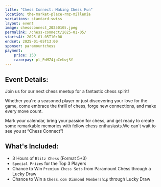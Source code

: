 ```yaml
---
title: "Chess Connect: Making Chess Fun"
location: the-market-place-rmz-millenia
variations: standard-swiss
layout: event
image: chessconnect_20250105.jpeg
permalink: /chess-connect/2025-01-05/
startsAt: 2025-01-05T10:00
endsAt: 2025-01-05T13:00
sponsor: paramountchess
payment:
    price: 150
    razorpay: pl_PdMZ4jpCeUwjSY
---
```

## Event Details:

Join us for our next chess meetup for a fantastic chess
spirit!

Whether you're a seasoned player or just discovering your love
for the game, come embrace the thrill of chess, forge new connections, and
make every move count. 

Mark your calendar, bring your passion for chess, and get ready to create some remarkable memories with fellow chess enthusiasts.We can`t wait to see you at “Chess Connect”!



## What's Included:
- 3 Hours of `Blitz Chess` (Format 5+3)
- `Special Prizes` for the Top 3 Players
- Chance to Win `Premium Chess Sets` from Paramount Chess through a Lucky Draw
- Chance to Win a `Chess.com Diamond Membership` through Lucky Draw
